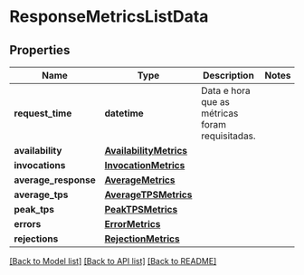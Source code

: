 # ResponseMetricsListData

## Properties
Name | Type | Description | Notes
------------ | ------------- | ------------- | -------------
**request_time** | **datetime** | Data e hora que as métricas foram requisitadas. | 
**availability** | [**AvailabilityMetrics**](AvailabilityMetrics.md) |  | 
**invocations** | [**InvocationMetrics**](InvocationMetrics.md) |  | 
**average_response** | [**AverageMetrics**](AverageMetrics.md) |  | 
**average_tps** | [**AverageTPSMetrics**](AverageTPSMetrics.md) |  | 
**peak_tps** | [**PeakTPSMetrics**](PeakTPSMetrics.md) |  | 
**errors** | [**ErrorMetrics**](ErrorMetrics.md) |  | 
**rejections** | [**RejectionMetrics**](RejectionMetrics.md) |  | 

[[Back to Model list]](../README.md#documentation-for-models) [[Back to API list]](../README.md#documentation-for-api-endpoints) [[Back to README]](../README.md)


